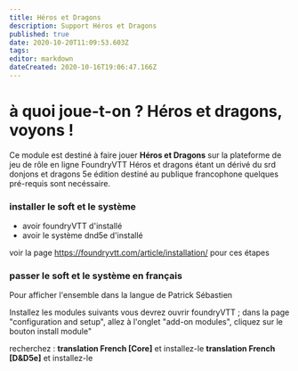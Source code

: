 ```yaml
---
title: Héros et Dragons
description: Support Héros et Dragons
published: true
date: 2020-10-20T11:09:53.603Z
tags: 
editor: markdown
dateCreated: 2020-10-16T19:06:47.166Z
---
```


# à quoi joue-t-on ? Héros et dragons, voyons !
Ce module est destiné à faire jouer **Héros et Dragons** sur la plateforme de jeu de rôle en ligne FoundryVTT
Héros et dragons étant un dérivé du srd donjons et dragons 5e édition destiné au publique francophone quelques pré-requis sont necéssaire.

### installer le soft et le système
- avoir foundryVTT d'installé
- avoir le système dnd5e d'installé

voir la page https://foundryvtt.com/article/installation/ pour ces étapes


### passer le soft et le système en français

Pour afficher l'ensemble dans la langue de Patrick Sébastien 

Installez les modules suivants vous devrez ouvrir foundryVTT ; dans la page "configuration and setup", allez à l'onglet "add-on modules", cliquez sur le bouton install module"

recherchez : 
**translation French [Core]** et installez-le
**translation French [D&D5e]** et installez-le

 